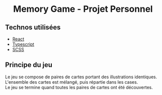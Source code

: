 <h1 align="center">Memory Game - Projet Personnel</h1>

## Technos utilisées

* [React](https://reactjs.org/)
* [Typescript](https://www.typescriptlang.org/)
* [SCSS](https://sass-lang.com/)


## Principe du jeu

Le jeu se compose de paires de cartes portant des illustrations identiques. L'ensemble des cartes est mélangé, puis répartie dans les cases.  
Le jeu se termine quand toutes les paires de cartes ont été découvertes. 
